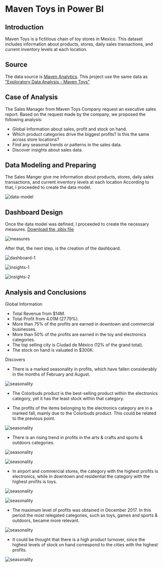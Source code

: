 # Maven Toys in Power BI #

## Introduction ##
Maven Toys is a fictitious chain of toy stores in Mexico. This dataset includes information about products, stores, daily sales transactions, and current inventory levels at each location. 

## Source ##
The data source is [Maven Analytics]( https://www.mavenanalytics.io/data-playground).
This project use the same data as ["Exploratory Data Analysis - Maven Toys"](https://github.com/morales-francisco/SQL-Projects/tree/main/ToysMaven)

## Case of Analysis ##

The Sales Manager from Maven Toys Company request an executive sales report.
Based on the request made by the company, we proposed the following analysis:
- Global Information about sales, profit and stock on hand.
- Which product categories drive the biggest profits? Is this the same across store locations?
- Find any seasonal trends or patterns in the sales data.
- Discover insights about sales data.

## Data Modeling and Preparing ##

The Sales Manger give me information about products, stores, daily sales transactions, and current inventory levels at each location
According to that, I proceeded to create the data model.


![data-model](Images/data-model.png)

## Dashboard Design ##

Once the data model was defined, I proceeded to create the necessary measures. [Download the .pbix file](https://github.com/morales-francisco/Dashboards/raw/main/MavenToys/MavenToys.pbix)



![measures](Images/measures.png)




After that, the next step, is the creation of the dashboard.




![dashboard-1](Images/dashboard-1.png)





![insights-1](Images/insights-1.png)






![insights-2](Images/insigths-2.png)





## Analysis and Conclusions ##
Global Information

- Total Revenue from $14M.
- Total Profit from 4.01M (27.79%).
- More than 75% of the profits are earned in downtown and commercial businesses.
- More than 50% of the profits are earned in the toy and electronics categories.
- The top selling city is Ciudad de México (12% of the grand total).
- The stock on hand is valuated in $300K.

Discovers

- There is a marked seasonality in profits, which have fallen considerably in the months of February and August.



![seasonality](Images/seasonality.png)





- The Colorbuds product is the best-selling product within the electronics category, yet it has the least stock within that category.






- The profits of the items belonging to the electronics category are in a marked fall, mainly due to the Colorbuds product. This could be related to the previous point.





![seasonality](Images/colorbuds.png)






- There is an rising trend in profits in the arts & crafts and sports & outdoors categories.




![seasonality](Images/art-crafts.png)





![seasonality](Images/sports-outdoor.png)





- In airport and commercial stores, the category with the highest profits is electronics, while in downtown and residential the category with the highest profits is toys.





![seasonality](Images/commercial-airport.png)





![seasonality](Images/downtown-residential.png)





- The maximum level of profits was obtained in December 2017. In this period the most relegated categories, such as toys, games and sports & outdoors, became more relevant.





![seasonality](Images/december-2017.png)




- It could be thought that there is a high product turnover, since the highest levels of stock on hand correspond to the cities with the highest profits.





![seasonality](Images/profit-stock.png)






